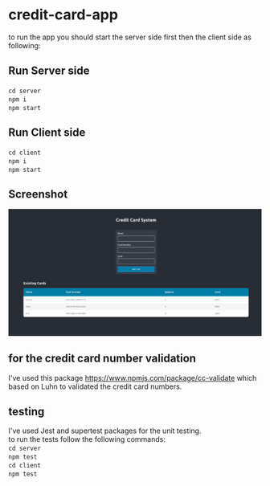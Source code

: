 # credit-card-app

to run the app you should start the server side first then the client side as following:  

## Run Server side

`cd server`  
`npm i`  
`npm start`

## Run Client side

`cd client`  
`npm i`  
`npm start`

## Screenshot

![Screenshot](screenshot.png?raw=true)



## for the credit card number validation 

I've used this package https://www.npmjs.com/package/cc-validate which based on Luhn to validated the credit card numbers.

## testing

I've used Jest and supertest packages for the unit testing.  
to run the tests follow the following commands:  
`cd server`  
`npm test`  
`cd client`  
`npm test`
